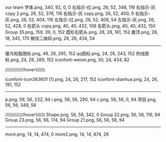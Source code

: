 our team 字体.png, 340, 92, 0, 0
右指示-红.png, 26, 52, 348, 116
右指示-灰 copy 2.png, 26, 52, 376, 116
右指示-灰 copy.png, 26, 52, 400, 0
右指示-灰.png, 26, 52, 404, 116
左指示-红.png, 26, 52, 406, 54
左指示-灰.png, 26, 52, 428, 0
右箭头 copy.png, 40, 40, 432, 108
右箭头.png, 40, 40, 432, 150
Group 35.png, 159, 39, 0, 152
圆形右箭头.png, 28, 28, 161, 152
置顶.png, 28, 18, 345, 170
微信二维码.png, 26, 26, 434, 54




******************************
傻鸟知服图标.png, 48, 26, 295, 152
qq图标.png, 24, 26, 243, 152
热线图标.png, 24, 26, 269, 152
iconfont-weixin.png, 30, 24, 434, 82


////////////hover\\\\\\\\\\\\\\


iconfont-icon363601 (1).png, 24, 26, 217, 152
iconfont-dianhua.png, 24, 26, 191, 152





**********************

p.png, 56, 56, 232, 94
r.png, 56, 56, 290, 94
c.png, 56, 56, 0, 94
项目.png, 56, 56, 348, 58


////////////hover\\\\\\\\\\\\\\
Shape.png, 56, 56, 342, 0
Group 22.png, 56, 56, 116, 94
Group 23.png, 56, 56, 174, 94
Group 21.png, 56, 56, 58, 94




**********************************
more.png, 14, 14, 474, 0
more2.png, 14, 14, 474, 26



